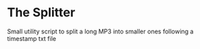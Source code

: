 # The Splitter

Small utility script to split a long MP3 into smaller ones following a timestamp txt file